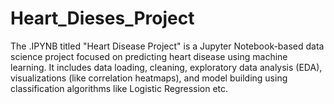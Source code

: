 # Heart_Dieses_Project
The .IPYNB titled "Heart Disease Project" is a Jupyter Notebook-based data science project focused on predicting heart disease using machine learning. It includes data loading, cleaning, exploratory data analysis (EDA), visualizations (like correlation heatmaps), and model building using classification algorithms like Logistic Regression etc.
